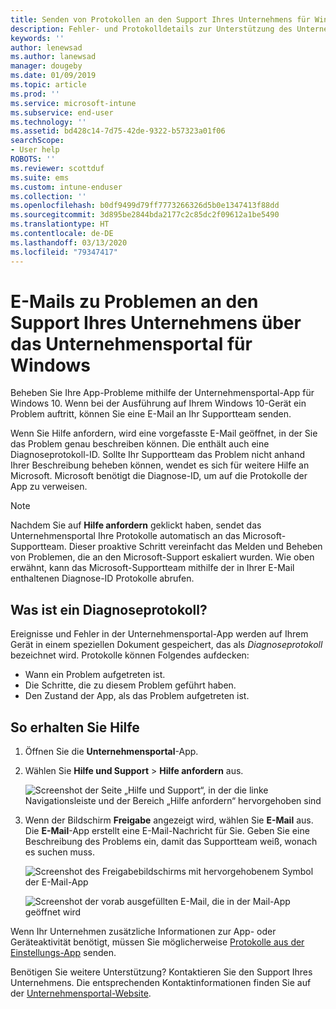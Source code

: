 ```yaml
---
title: Senden von Protokollen an den Support Ihres Unternehmens für Windows 10-Geräte | Microsoft-Dokumentation
description: Fehler- und Protokolldetails zur Unterstützung des Unternehmenssupports bei der Behebung von App-Problemen
keywords: ''
author: lenewsad
ms.author: lanewsad
manager: dougeby
ms.date: 01/09/2019
ms.topic: article
ms.prod: ''
ms.service: microsoft-intune
ms.subservice: end-user
ms.technology: ''
ms.assetid: bd428c14-7d75-42de-9322-b57323a01f06
searchScope:
- User help
ROBOTS: ''
ms.reviewer: scottduf
ms.suite: ems
ms.custom: intune-enduser
ms.collection: ''
ms.openlocfilehash: b0df9499d79ff7773266326d5b0e1347413f88dd
ms.sourcegitcommit: 3d895be2844bda2177c2c85dc2f09612a1be5490
ms.translationtype: HT
ms.contentlocale: de-DE
ms.lasthandoff: 03/13/2020
ms.locfileid: "79347417"
---
```

# <a name="email-your-company-support-about-problem-from-company-portal-for-windows"></a>E-Mails zu Problemen an den Support Ihres Unternehmens über das Unternehmensportal für Windows

Beheben Sie Ihre App-Probleme mithilfe der Unternehmensportal-App für Windows 10. Wenn bei der Ausführung auf Ihrem Windows 10-Gerät ein Problem auftritt, können Sie eine E-Mail an Ihr Supportteam senden. 

Wenn Sie Hilfe anfordern, wird eine vorgefasste E-Mail geöffnet, in der Sie das Problem genau beschreiben können. Die enthält auch eine Diagnoseprotokoll-ID. Sollte Ihr Supportteam das Problem nicht anhand Ihrer Beschreibung beheben können, wendet es sich für weitere Hilfe an Microsoft. Microsoft benötigt die Diagnose-ID, um auf die Protokolle der App zu verweisen.   


> [!Note]
> Nachdem Sie auf **Hilfe anfordern** geklickt haben, sendet das Unternehmensportal Ihre Protokolle automatisch an das Microsoft-Supportteam. Dieser proaktive Schritt vereinfacht das Melden und Beheben von Problemen, die an den Microsoft-Support eskaliert wurden. Wie oben erwähnt, kann das Microsoft-Supportteam mithilfe der in Ihrer E-Mail enthaltenen Diagnose-ID Protokolle abrufen.  

## <a name="what-is-a-diagnostic-log"></a>Was ist ein Diagnoseprotokoll?

Ereignisse und Fehler in der Unternehmensportal-App werden auf Ihrem Gerät in einem speziellen Dokument gespeichert, das als _Diagnoseprotokoll_ bezeichnet wird. Protokolle können Folgendes aufdecken:  
* Wann ein Problem aufgetreten ist.  
* Die Schritte, die zu diesem Problem geführt haben.  
* Den Zustand der App, als das Problem aufgetreten ist.   

## <a name="steps-to-get-help"></a>So erhalten Sie Hilfe  

1. Öffnen Sie die **Unternehmensportal**-App.
2. Wählen Sie **Hilfe und Support** > **Hilfe anfordern** aus.  

   ![Screenshot der Seite „Hilfe und Support“, in der die linke Navigationsleiste und der Bereich „Hilfe anfordern“ hervorgehoben sind](./media/1812_UCP_Help_Support_Get_Help_Logs.png)    

3. Wenn der Bildschirm **Freigabe** angezeigt wird, wählen Sie **E-Mail** aus. Die **E-Mail**-App erstellt eine E-Mail-Nachricht für Sie. Geben Sie eine Beschreibung des Problems ein, damit das Supportteam weiß, wonach es suchen muss.  

   ![Screenshot des Freigabebildschirms mit hervorgehobenem Symbol der E-Mail-App](./media/1811_Mail_Logs_Windows_CPapp.png)  


   ![Screenshot der vorab ausgefüllten E-Mail, die in der Mail-App geöffnet wird](./media/1811_Get_Help_Email_Windows_CPapp.png)  

Wenn Ihr Unternehmen zusätzliche Informationen zur App- oder Geräteaktivität benötigt, müssen Sie möglicherweise [Protokolle aus der Einstellungs-App](send-logs-to-your-it-admin-settings-windows.md) senden.  

Benötigen Sie weitere Unterstützung? Kontaktieren Sie den Support Ihres Unternehmens. Die entsprechenden Kontaktinformationen finden Sie auf der [Unternehmensportal-Website](https://go.microsoft.com/fwlink/?linkid=2010980).  
